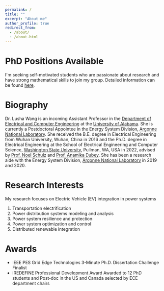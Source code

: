 ```yaml
---
permalink: /
title: ""
excerpt: "About me"
author_profile: true
redirect_from: 
  - /about/
  - /about.html
---
```


PhD Positions Available
======
I'm seeking self-motivated students who are passionate about research and have strong mathematical skills to join my group. Detailed information can be found [here](https://luluhahaha.github.io/lushawang.github.io//join/).


Biography
======
Dr. Lusha Wang is an incoming Assistant Professor in the [Department of Electrical and Computer Engineering](https://ece.eng.ua.edu/) at the [University of Alabama](https://www.ua.edu/). She is currently a Postdoctoral Appointee in the Energy System Division, [Argonne National Laboratory](https://www.anl.gov/). She received the B.E. degree in Electrical Engineering from Wuhan University, Wuhan, China in 2016 and the Ph.D. degree in Electrical Engineering at the School of Electrical Engineering and Computer Science, [Washington State University](https://wsu.edu/), Pullman, WA, USA in 2022, advised by [Prof. Noel Schulz](https://president.wsu.edu/noel-schulz-bio/) and [Prof. Anamika Dubey](https://eecs.wsu.edu/~adubey/). She has been a research aide with the Energy System Division, [Argonne National Laboratory](https://www.anl.gov/) in 2019 and 2020. 


Research Interests
======
My research focuses on Electric Vehicle (EV) integration in power systems
1. Transportation electrification
1. Power distribution systems modeling and analysis
1. Power system resilience and protection
1. Power system optimization and control
1. Distributed renewable integration


Awards
=======
* IEEE PES Grid Edge Technologies 3-Minute Ph.D. Dissertation Challenge Finalist
* iREDEFINE Professional Development Award <emphasize> Awarded to 12 PhD students and Post-doc in the US and Canada selected by ECE department chairs </emphasize>

